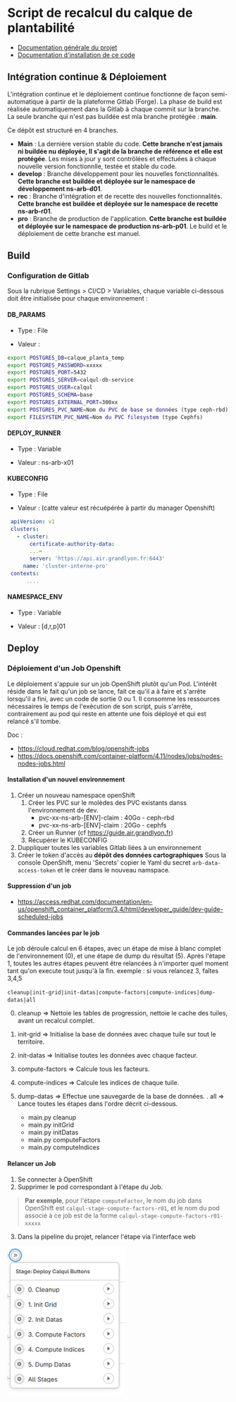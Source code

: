 # Script de recalcul du calque de plantabilité

- [Documentation générale du projet](https://forge.grandlyon.com/systemes-dinformation/arb_calque_plantabilite/)
- [Documentation d'installation de ce code](https://forge.grandlyon.com/systemes-dinformation/script-recalcul-calque/)

## Intégration continue & Déploiement

L'intégration continue et le déploiement continue fonctionne de façon semi-automatique à partir de la plateforme Gitlab (Forge). 
La phase de build est réalisée automatiquement dans la Gitlab à chaque commit sur la branche.
La seule branche qui n'est pas buildée est mla branche protégée : __main__.

Ce dépôt est structuré en 4 branches.

- __Main__ : La dernière version stable du code. **Cette branche n'est jamais ni buildée nu déployée, Il s'agit de la branche de référence et elle est protégée**.
             Les mises à jour y sont contrôlées et effectuées à chaque nouvelle version fonctionnlle, testée et stable du code. 
- __develop__ : Branche développement pour les nouvelles fonctionnalités. **Cette branche est buildée et déployée sur le namespace de développement ns-arb-d01**.
- __rec__ : Branche d'intégration et de recette des nouvelles fonctionnalités. **Cette branche est buildée et déployée sur le namespace de recette ns-arb-r01**.
- __pro__ : Branche de production de l'application. **Cette branche est buildée et déployée sur le namespace de production ns-arb-p01**.
            Le build et le déploiement de cette branche est manuel.

## Build

### Configuration de Gitlab
Sous la rubrique Settings > CI/CD > Variables, chaque variable ci-dessous doit être initialisée pour chaque environnement :

#### DB_PARAMS
- Type : File

- Valeur :

```bash
export POSTGRES_DB=calque_planta_temp
export POSTGRES_PASSWORD=xxxxx
export POSTGRES_PORT=5432
export POSTGRES_SERVER=calqul-db-service
export POSTGRES_USER=calqul
export POSTGRES_SCHEMA=base
export POSTGRES_EXTERNAL_PORT=300xx
export POSTGRES_PVC_NAME=Nom du PVC de base se données (type ceph-rbd)
export FILESYSTEM_PVC_NAME=Nom du PVC filesystem (type Cephfs)
```

#### DEPLOY_RUNNER

-  Type : Variable

- Valeur : ns-arb-x01

#### KUBECONFIG

- Type : File

- Valeur : (catte valeur est récuépérée à partir du manager Openshift)

```yaml  
 apiVersion: v1
 clusters:
   - cluster:
       certificate-authority-data: 
       ...=
       server: 'https://api.air.grandlyon.fr:6443'
     name: 'cluster-interne-pro'
 contexts:
      ....
```

#### NAMESPACE_ENV

-  Type : Variable

- Valeur : [d,r,p]01

## Deploy 

### Déploiement d'un Job Openshift
Le déploiement s'appuie sur un job OpenShift plutôt qu'un Pod. 
L'intérêt réside dans le fait qu'un job se lance, fait ce qu'il a à faire et s'arrête lorsqu'il a fini, avec un code de sortie 0 ou 1.
Il consomme les ressources nécessaires le temps de l'exécution de son script, puis s'arrête, contrairement au pod qui reste en attente une fois déployé et qui est relancé s'il tombe.

Doc : 
 - https://cloud.redhat.com/blog/openshift-jobs
 - https://docs.openshift.com/container-platform/4.11/nodes/jobs/nodes-nodes-jobs.html

#### Installation d'un nouvel environnement

1. Créer un nouveau namespace openShift
   1. Créer les PVC sur le molèdes des PVC existants danss l'environnement de dev.
      - pvc-xx-ns-arb-[ENV]-claim : 40Go - ceph-rbd
      - pvc-xx-ns-arb-[ENV]-claim : 20Go -  cephfs
   2. Créer un Runner (cf https://guide.air.grandlyon.fr)
   3. Récupérer le KUBECONFIG
2. Duppliquer toutes les variables Gitlab liées à un environnement
3. Créer le token d'accès au __dépôt des données cartographiques__
   Sous la console OpenShift, menu 'Secrets' copier le Yaml du secret `arb-data-access-token` et le créer dans le nouveau namspace.

#### Suppression d'un job

 - https://access.redhat.com/documentation/en-us/openshift_container_platform/3.4/html/developer_guide/dev-guide-scheduled-jobs

#### Commandes lancées par le job 

Le job déroule calcul en 6 étapes, avec un étape de mise à blanc complet de l'environnement (0), et une étape de dump du résultat (5).
Après l'étape 1, toutes les autres étapes peuvent être relancées à n'importer quel moment tant qu'on execute tout jusqu'à la fin.
exemple : si vous relancez 3, faîtes 3,4,5

`cleanup|init-grid|init-datas|compute-factors|compute-indices|dump-datas|all`

0. cleanup => Nettoie les tables de progression, nettoie le cache des tuiles, avant un recalcul complet.
1. init-grid => Initialise la base de données avec chaque tuile sur tout le territoire.
2. init-datas => Initialise toutes les données avec chaque facteur.
3. compute-factors => Calcule tous les facteurs.
4. compute-indices => Calcule les indices de chaque tuile.
5. dump-datas => Effectue une sauvegarde de la base de données.
. all => Lance toutes les étapes dans l'ordre décrit ci-dessous.

   - main.py cleanup
   - main.py initGrid
   - main.py initDatas
   - main.py computeFactors
   - main.py computeIndices

#### Relancer un Job

 1. Se connecter à OpenShift
 2. Supprimer le pod correspondant à l'étape du Job. 
 
 >   __Par exemple__, pour l'étape `computeFactor`, le nom du job dans OpenShift est `calqul-stage-compute-factors-r01`, 
 >   et le nom du pod associé à ce job est de la forme `calqul-stage-compute-factors-r01-xxxxx`

 3. Dans la pipeline du projet, relancer l'étape via l'interface web 

![Listes des étapes du calcul](doc/etapes.png)